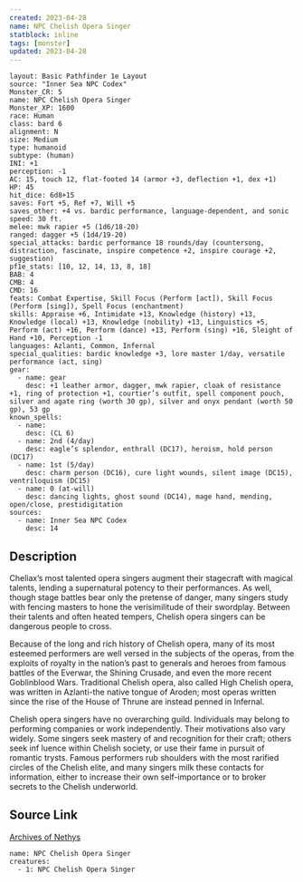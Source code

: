 ```yaml
---
created: 2023-04-28
name: NPC Chelish Opera Singer
statblock: inline
tags: [monster]
updated: 2023-04-28
---
```

```statblock
layout: Basic Pathfinder 1e Layout
source: "Inner Sea NPC Codex"
Monster_CR: 5
name: NPC Chelish Opera Singer
Monster_XP: 1600
race: Human
class: bard 6
alignment: N
size: Medium
type: humanoid
subtype: (human)
INI: +1
perception: -1
AC: 15, touch 12, flat-footed 14 (armor +3, deflection +1, dex +1)
HP: 45
hit_dice: 6d8+15
saves: Fort +5, Ref +7, Will +5
saves_other: +4 vs. bardic performance, language-dependent, and sonic
speed: 30 ft.
melee: mwk rapier +5 (1d6/18-20)
ranged: dagger +5 (1d4/19-20)
special_attacks: bardic performance 18 rounds/day (countersong, distraction, fascinate, inspire competence +2, inspire courage +2, suggestion)
pf1e_stats: [10, 12, 14, 13, 8, 18]
BAB: 4
CMB: 4
CMD: 16
feats: Combat Expertise, Skill Focus (Perform [act]), Skill Focus (Perform [sing]), Spell Focus (enchantment)
skills: Appraise +6, Intimidate +13, Knowledge (history) +13, Knowledge (local) +13, Knowledge (nobility) +13, Linguistics +5, Perform (act) +16, Perform (dance) +13, Perform (sing) +16, Sleight of Hand +10, Perception -1
languages: Azlanti, Common, Infernal
special_qualities: bardic knowledge +3, lore master 1/day, versatile performance (act, sing)
gear:
  - name: gear
    desc: +1 leather armor, dagger, mwk rapier, cloak of resistance +1, ring of protection +1, courtier’s outfit, spell component pouch, silver and agate ring (worth 30 gp), silver and onyx pendant (worth 50 gp), 53 gp
known_spells:
  - name:
    desc: (CL 6)
  - name: 2nd (4/day)
    desc: eagle’s splendor, enthrall (DC17), heroism, hold person (DC17)
  - name: 1st (5/day)
    desc: charm person (DC16), cure light wounds, silent image (DC15), ventriloquism (DC15)
  - name: 0 (at-will)
    desc: dancing lights, ghost sound (DC14), mage hand, mending, open/close, prestidigitation
sources:
  - name: Inner Sea NPC Codex
    desc: 14
```
## Description
Cheliax’s most talented opera singers augment their stagecraft with magical talents, lending a supernatural potency to their performances. As well, though stage battles bear only the pretense of danger, many singers study with fencing masters to hone the verisimilitude of their swordplay. Between their talents and often heated tempers, Chelish opera singers can be dangerous people to cross.

Because of the long and rich history of Chelish opera, many of its most esteemed performers are well versed in the subjects of the operas, from the exploits of royalty in the nation’s past to generals and heroes from famous battles of the Everwar, the Shining Crusade, and even the more recent Goblinblood Wars. Traditional Chelish opera, also called High Chelish opera, was written in Azlanti-the native tongue of Aroden; most operas written since the rise of the House of Thrune are instead penned in Infernal.

Chelish opera singers have no overarching guild. Individuals may belong to performing companies or work independently. Their motivations also vary widely. Some singers seek mastery of and recognition for their craft; others seek inf luence within Chelish society, or use their fame in pursuit of romantic trysts. Famous performers rub shoulders with the most rarified circles of the Chelish elite, and many singers milk these contacts for information, either to increase their own self-importance or to broker secrets to the Chelish underworld.
## Source Link
[Archives of Nethys](https://aonprd.com/NPCDisplay.aspx?ItemName=Chelish%20Opera%20Singer)
```encounter-table
name: NPC Chelish Opera Singer
creatures:
  - 1: NPC Chelish Opera Singer
```
